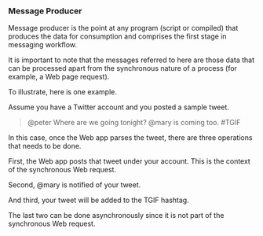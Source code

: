 <script>
  (function(i,s,o,g,r,a,m){i['GoogleAnalyticsObject']=r;i[r]=i[r]||function(){
  (i[r].q=i[r].q||[]).push(arguments)},i[r].l=1*new Date();a=s.createElement(o),
  m=s.getElementsByTagName(o)[0];a.async=1;a.src=g;m.parentNode.insertBefore(a,m)
  })(window,document,'script','//www.google-analytics.com/analytics.js','ga');

  ga('create', 'UA-71257746-1', 'auto');
  ga('send', 'pageview');

</script>

### Message Producer

Message producer is the point at any program (script or compiled) that produces the data for consumption and comprises the first stage in
messaging workflow.

It is important to note that the messages referred to here are those data that can be processed apart from the synchronous nature of a process 
(for example, a Web page request).

To illustrate, here is one example.

Assume you have a Twitter account and you posted a sample tweet.

> @peter Where are we going tonight? @mary is coming too. #TGIF

In this case, once the Web app parses the tweet, there are three operations that needs to be done.

First, the Web app posts that tweet under your account. This is the context of the synchronous Web request.

Second, @mary is notified of your tweet.

And third, your tweet will be added to the TGIF hashtag.

The last two can be done asynchronously since it is not part of the synchronous Web request.
